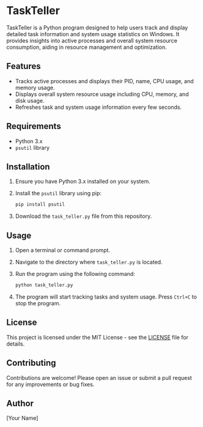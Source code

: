 # TaskTeller

TaskTeller is a Python program designed to help users track and display detailed task information and system usage statistics on Windows. It provides insights into active processes and overall system resource consumption, aiding in resource management and optimization.

## Features

- Tracks active processes and displays their PID, name, CPU usage, and memory usage.
- Displays overall system resource usage including CPU, memory, and disk usage.
- Refreshes task and system usage information every few seconds.

## Requirements

- Python 3.x
- `psutil` library

## Installation

1. Ensure you have Python 3.x installed on your system.
2. Install the `psutil` library using pip:

   ```bash
   pip install psutil
   ```

3. Download the `task_teller.py` file from this repository.

## Usage

1. Open a terminal or command prompt.
2. Navigate to the directory where `task_teller.py` is located.
3. Run the program using the following command:

   ```bash
   python task_teller.py
   ```

4. The program will start tracking tasks and system usage. Press `Ctrl+C` to stop the program.

## License

This project is licensed under the MIT License - see the [LICENSE](LICENSE) file for details.

## Contributing

Contributions are welcome! Please open an issue or submit a pull request for any improvements or bug fixes.

## Author

[Your Name]